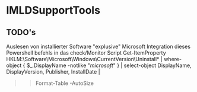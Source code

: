 # lMLDSupportTools

## TODO's
Auslesen von installierter Software "explusive" Microsoft 
Integration dieses Powershell befehls in das check/Monitor Script 
Get-ItemProperty HKLM:\Software\Microsoft\Windows\CurrentVersion\Uninstall\* | where-object { $_.DisplayName -notlike "*microsoft*" } | select-object DisplayName, DisplayVersion, Publisher, InstallDate |
>> Format-Table -AutoSize
